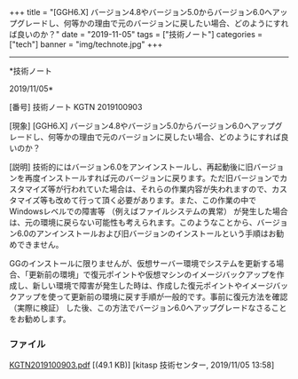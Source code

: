﻿+++
title = "[GGH6.X] バージョン4.8やバージョン5.0からバージョン6.0へアップグレードし、何等かの理由で元のバージョンに戻したい場合、どのようにすれば良いのか？"
date = "2019-11-05"
tags = ["技術ノート"]
categories = ["tech"]
banner = "img/technote.jpg"
+++

-----------------------------------------------------------------------------------------------------------------------------

*技術ノート

2019/11/05*


[番号]
技術ノート KGTN 2019100903

[現象]
[GGH6.X]
バージョン4.8やバージョン5.0からバージョン6.0へアップグレードし、何等かの理由で元のバージョンに戻したい場合、どのようにすれば良いのか？

[説明]
技術的にはバージョン6.0をアンインストールし、再起動後に旧バージョンを再度インストールすれば元のバージョンに戻ります。ただ旧バージョンでカスタマイズ等が行われていた場合は、それらの作業内容が失われますので、カスタマイズ等も改めて行って頂く必要があります。また、この作業の中でWindowsレベルでの障害等
（例えばファイルシステムの異常）
が発生した場合は、元の環境に戻らない可能性も考えられます。このようなことから、バージョン6.0のアンインストールおよび旧バージョンのインストールという手順はお勧めできません。

GGのインストールに限りませんが、仮想サーバー環境でシステムを更新する場合、「更新前の環境」で復元ポイントや仮想マシンのイメージバックアップを作成し、新しい環境で障害が発生した時は、作成した復元ポイントやイメージバックアップを使って更新前の環境に戻す手順が一般的です。事前に復元方法を確認
（実際に検証）
した後、この方法でバージョン6.0へアップグレードなさることをお勧めします。


### ファイル

 
 


[KGTN2019100903.pdf](http://techreport.kitasp.net/attachments/download/4402/KGTN2019100903.pdf)
 [(49.1 KB)] [kitasp 技術センター, 2019/11/05
13:58]


 


 

